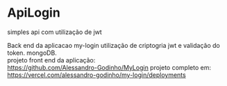 # ApiLogin
simples api com utilização de jwt

Back end da aplicacao my-login
utilização de criptogria
jwt
e validação do token.
mongoDB. <br>
projeto front end da aplicação: <br>
https://github.com/Alessandro-Godinho/MyLogin
projeto completo em: <br>
https://vercel.com/alessandro-godinho/my-login/deployments
